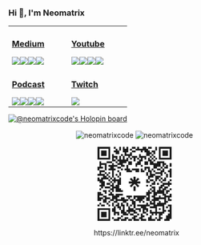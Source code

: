


### Hi 👋, I'm Neomatrix

<table>
 <tr><td valign="top" width="33%">

### [<i class="fab fa-medium"></i> Medium](https://medium.com/@josueacevedo)

<!-- blog starts -->
<a href="https://josueacevedo.medium.com/los-principales-sistemas-de-mainframe-3b959411ae1e?source=rss-a0e293e04c4b------2"><img align="left" src="http://neomatrix.pythonanywhere.com/medium-item?date=2025-07-25&title=Los%20Principales%20Sistemas%20de%20Mainframe&subtitle=¿Por%20qué%20IBM%20sigue%20siendo%20el Líder?" /></a>

<a href="https://josueacevedo.medium.com/el-motor-gpu-polars-ya-en-beta-abierta-qu%C3%A9-cambia-y-por-qu%C3%A9-importa-346b3b9c294b?source=rss-a0e293e04c4b------2"><img align="left" src="http://neomatrix.pythonanywhere.com/medium-item?date=2025-07-24&title=El%20motor%20GPU%20Polars%20ya%20en%20beta%20abierta:%20¿qué%20cambia%20y%20por%20qué%20importa?&subtitle=Polars%20es%20una%20biblioteca%20de%20DataFrame%20para%20Python%20(también%20con%20interfaces%20en%20Rust,%20R%20y%20JavaScript),%20diseñada%20desde%20cero%20para%20ofrecer%20un%20rendimiento%20brutal.%20En%20lugar%20de%20pandas,%20que%20es%20single‑thread%20y%20no%20escala%20bien,%20Polars%20aprovecha:" /></a>

<a href="https://josueacevedo.medium.com/ingenier%C3%ADa-de-caracter%C3%ADsticas-a-escala-el-cuello-de-botella-invisible-del-ml-industrial-167fb89492e6?source=rss-a0e293e04c4b------2"><img align="left" src="http://neomatrix.pythonanywhere.com/medium-item?date=2025-07-24&title=Ingeniería%20de%20Características%20a%20Escala:%20El%20Cuello%20de%20Botella%20Invisible%20del%20ML%20Industrial&subtitle=Durante%20años,%20la%20narrativa%20en%20inteligencia%20artificial%20ha%20girado%20en%20torno%20a%20<strong>modelos%20más%20grandes</strong>,%20<strong>más%20GPUs</strong>%20y%20<strong>más%20capas</strong>.%20Pero%20en%20la%20práctica,%20cuando%20los%20sistemas%20llegan%20a%20producción,%20emerge%20una%20verdad%20incómoda:" /></a>

<a href="https://josueacevedo.medium.com/inferencia-a-la-velocidad-de-la-luz-c%C3%B3mo-jax-y-xla-est%C3%A1n-redefiniendo-la-baja-latencia-3a0e9a2ad9cd?source=rss-a0e293e04c4b------2"><img align="left" src="http://neomatrix.pythonanywhere.com/medium-item?date=2025-07-24&title=Inferencia%20a%20la%20velocidad%20de%20la%20luz:%20cómo%20JAX%20y%20XLA%20están%20redefiniendo%20la%20baja%20latencia&subtitle=Cuando%20usamos%20modelos%20grandes%20de%20lenguaje%20o%20cualquier%20arquitectura%20autoregresiva%20en%20producción,%20el%20verdadero%20cuello%20de%20botella%20no%20siempre%20está%20donde%20creemos.%20Muchos%20equipos%20optimizan%20obsesivamente%20el%20throughput,%20sin%20darse%20cuenta%20de%20que%20el%20<strong>time-to-next-token</strong>%20(tiempo%20entre%20tokens)%20es%20lo%20que%20define%20la%20experiencia%20en%20tiempo%20real.%20En%20contextos%20donde%20cada%20token%20importa — como%20en%20asistentes,%20agentes%20autónomos%20o%20copilotos%20de%20código — la%20<strong>latencia</strong>%20lo%20es todo." /></a>
<!-- blog ends -->

</td><td valign="top" width="33%">

### [<i class="fab fa-youtube"></i> Youtube](https://www.youtube.com/c/NEOMATRIXc0de)

<!-- youtube starts -->
<a href="https://www.youtube.com/watch?v=uDe-fNfutRA"><img align="left" src="http://neomatrix.pythonanywhere.com/youtube-item?date=2025-07-01&title=¡Esta%20presentación%20NO%20salió%20según%20yo%20lo%20habia%20planeado!" /></a>

<a href="https://www.youtube.com/watch?v=DuuV23teN-4"><img align="left" src="http://neomatrix.pythonanywhere.com/youtube-item?date=2025-06-06&title=Integrando%20chatgpt%20en%20sublime%20text3%20...%20o%20haciendo%20el%20intento" /></a>

<a href="https://www.youtube.com/watch?v=YtoVyEWl1z4"><img align="left" src="http://neomatrix.pythonanywhere.com/youtube-item?date=2025-06-12&title=Charlando%20sobre%20compiladores!!!%20parte%203" /></a>

<a href="https://www.youtube.com/watch?v=xQukeQ4SEC4"><img align="left" src="http://neomatrix.pythonanywhere.com/youtube-item?date=2025-06-06&title=charlando%20sobre%20compiladores!!!" /></a>
<!-- youtube ends -->

</td>
</tr>

<tr><td valign="top" width="34%">

### [<i class="fab fa-spotify"></i>  Podcast](https://anchor.fm/neomatrix)
<!-- podcast starts -->
<a href="https://podcasters.spotify.com/pod/show/neomatrixcode/episodes/Ensamblador-X86---Parte-40-FINAL-C-y-Ensamblador-ee3g4d"><img align="left" src="http://neomatrix.pythonanywhere.com/anchor-item?date=2020-7-6&title=Ensamblador%20X86%20-%20Parte%2040%20(FINAL)%20C%20y%20Ensamblador" /></a>

<a href="https://podcasters.spotify.com/pod/show/neomatrixcode/episodes/Ensamblador-X86---Parte-39-Bootloader-ee3ft9"><img align="left" src="http://neomatrix.pythonanywhere.com/anchor-item?date=2020-7-6&title=Ensamblador%20X86%20-%20Parte%2039%20Bootloader" /></a>

<a href="https://podcasters.spotify.com/pod/show/neomatrixcode/episodes/Ensamblador-X86---Parte-38-Debug-ee3fiu"><img align="left" src="http://neomatrix.pythonanywhere.com/anchor-item?date=2020-7-6&title=Ensamblador%20X86%20-%20Parte%2038%20Debug" /></a>

<a href="https://podcasters.spotify.com/pod/show/neomatrixcode/episodes/Ensamblador-X86---Parte-37-Manipulacin-de-la-pantalla-ee3fea"><img align="left" src="http://neomatrix.pythonanywhere.com/anchor-item?date=2020-7-6&title=Ensamblador%20X86%20-%20Parte%2037%20Manipulación%20de%20la%20pantalla" /></a>
<!-- podcast ends -->
</td><td valign="top" width="34%">

### [<i class="fab fa-twitch"></i>  Twitch](https://www.twitch.tv/neomatrixcode)
<!-- twitch starts -->
<a href="https://www.twitch.tv/neomatrixcode" >
<img align="left" src="http://neomatrix.pythonanywhere.com/twitch-item?live=true&title=stream" />
</a>
<!-- https://zapier.com/engine/rss/8438972/neomatr1x -->
<!-- twitch ends -->
  </td>
</tr>

</table>

[![@neomatrixcode's Holopin board](https://holopin.io/api/user/board?user=neomatrixcode)](https://holopin.io/@neomatrixcode)

<p align="center">
<img align="center" src="https://github-readme-stats.vercel.app/api?username=neomatrixcode&show_icons=true" alt="neomatrixcode" />
 <img align="center" src="https://streak-stats.demolab.com?user=neomatrixcode&mode=weekly" alt="neomatrixcode" />
</p>



<div align="center">
<img  src="neomatrix.svg" width="150" align="center" />
<p align="center">&nbsp;
https://linktr.ee/neomatrix
</p>
 </div>


 <!--< a href="https://simonwillison.net/2020/Jul/10/self-updating-profile-readme/">How this works</a>-->


<!--
**codeneomatrix/codeneomatrix** is a ✨ _special_ ✨ repository because its `README.md` (this file) appears on your GitHub profile.

Here are some ideas to get you started:

- 🔭 I’m currently working on ...
- 🌱 I’m currently learning ...
- 👯 I’m looking to collaborate on ...
- 🤔 I’m looking for help with ...
- 💬 Ask me about ...
- 📫 How to reach me: ...
- 😄 Pronouns: ...
- ⚡ Fun fact: ...
-->

